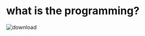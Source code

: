 # what is the programming?
![download](https://github.com/user-attachments/assets/a5b2dd1c-4558-48d8-9113-156536a0cb7d)

